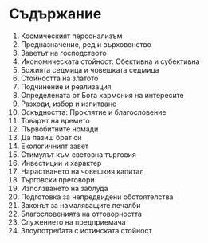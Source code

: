 # Съдържание
1. Космическият персонализъм
2. Предназначение, ред и върховенство
3. Заветът на господството
4. Икономическата стойност: Обективна и субективна
5. Божията седмица и човешката седмица
6. Стойността на златото
7. Подчинение и реализация
8. Определената от Бога хармония на интересите
9. Разходи, избор и изпитване
10. Оскъдността: Проклятие и благословение
11. Товарът на времето
12. Първобитните номади
13. Да пазиш брат си
14. Екологичният завет
15. Стимулът към световна търговия
16. Инвестиции и характер
17. Нарастването на човешкия капитал
18. Търговски преговори
19. Използването на заблуда
20. Подготовка за непредвидени обстоятелства
21. Законът за намаляващите печалби
22. Благословенията на отговорността
23. Служението на предприемача
24. Злоупотребата с истинската стойност

